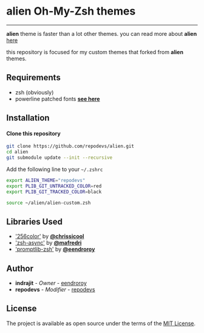 # alien Oh-My-Zsh themes

---

**alien** theme is faster than a lot other themes. you can read more about **alien** [here](https://github.com/eendroroy/alien)

this repository is focused for my custom themes that forked from **alien** themes.

## Requirements

- zsh (obviously)
- powerline patched fonts [**see here**](https://github.com/powerline/fonts)

## Installation

#### Clone this repository

```bash
git clone https://github.com/repodevs/alien.git
cd alien
git submodule update --init --recursive
```

Add the following line to your `~/.zshrc`

```bash
export ALIEN_THEME="repodevs"
export PLIB_GIT_UNTRACKED_COLOR=red
export PLIB_GIT_TRACKED_COLOR=black

source ~/alien/alien-custom.zsh
```

## Libraries Used

- ['256color'](https://github.com/chrissicool/zsh-256color) by **[@chrissicool](https://github.com/chrissicool)**
- ['zsh-async'](https://github.com/mafredri/zsh-async) by **[@mafredri](https://github.com/mafredri)**
- ['promptlib-zsh'](https://github.com/eendroroy/promptlib-zsh) by **[@eendroroy](https://github.com/eendroroy)**

## Author

* **indrajit** - *Owner* - [eendroroy](https://github.com/eendroroy)
* **repodevs** - *Modifier* - [repodevs](https://github.com/repodevs)


## License

The project is available as open source under the terms of the [MIT License](http://opensource.org/licenses/MIT).
